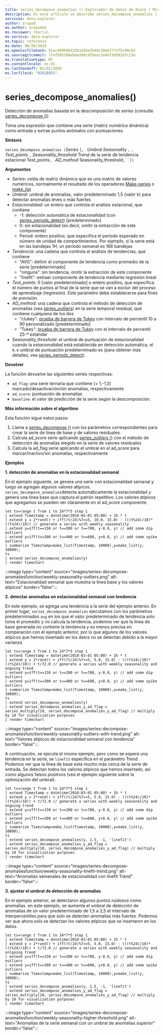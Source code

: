 ```yaml
---
title: series_decompose_anomalies ()-Explorador de datos de Azure | Microsoft Docs
description: En este artículo se describe series_decompose_anomalies () en Azure Explorador de datos.
services: data-explorer
author: orspod
ms.author: orspodek
ms.reviewer: rkarlin
ms.service: data-explorer
ms.topic: reference
ms.date: 08/28/2019
ms.openlocfilehash: 51ac499690323b1d2bafb4dc20ab7773f5c99c63
ms.sourcegitcommit: 1faf502280ebda268cdfbeec2e8ef3d582dfc23e
ms.translationtype: MT
ms.contentlocale: es-ES
ms.lasthandoff: 05/01/2020
ms.locfileid: "82618933"
---
```

# <a name="series_decompose_anomalies"></a>series_decompose_anomalies()

Detección de anomalías basada en la descomposición de series (consulte [series_decompose ()](series-decomposefunction.md)) 

Toma una expresión que contiene una serie (matriz numérica dinámica) como entrada y extrae puntos anómalos con puntuaciones.

**Sintaxis**

`series_decompose_anomalies (`*Series* `[, ` *Umbral* *Seasonality* `,` `, ` *Test_points* `,` *Seasonality_threshold* *Trend* de la serie de tendencia estacional Test_points`, ` *AD_method* Seasonality_threshold`,``])`

**Argumentos**

* *Series*: celda de matriz dinámica que es una matriz de valores numéricos, normalmente el resultado de los operadores [Make-series](make-seriesoperator.md) o [make_list](makelist-aggfunction.md)
* *Umbral*: umbral de anomalías, valor predeterminado 1,5 (valor k) para detectar anomalías leves o más fuertes
* *Estacionalidad*: un entero que controla el análisis estacional, que contiene
    * -1: detección automática de estacionalidad (con [series_periods_detect](series-periods-detectfunction.md)) [predeterminado] 
    * 0: sin estacionalidad (es decir, omitir la extracción de este componente)
    * Period: entero positivo, que especifica el período esperado en número de unidad de compartimientos. Por ejemplo, si la serie está en las bandejas 1H, un período semanal es 168 bandejas
* *Tendencia*: una cadena que controla el análisis de tendencias, que contiene    
    * "AVG": definir el componente de tendencia como promedio de la serie [predeterminado]
    * "ninguna": sin tendencia, omitir la extracción de este componente 
    * "linefit": extraer componente de tendencia mediante regresión lineal
* *Test_points*: 0 [valor predeterminado] o entero positivo, que especifica el número de puntos al final de la serie que se van a excluir del proceso de aprendizaje (regresión). Este parámetro debe establecerse para fines de previsión.
* *AD_method*: una cadena que controla el método de detección de anomalías (vea [series_outliers](series-outliersfunction.md)) en la serie temporal residual, que contiene cualquiera de los dos    
    * "ctukey": [prueba de barrera de Tukey](https://en.wikipedia.org/wiki/Outlier#Tukey's_fences) con intervalo de percentil 10 a 90 personalizado [predeterminado]
    * "Tukey": [prueba de barrera de Tukey](https://en.wikipedia.org/wiki/Outlier#Tukey's_fences) con el intervalo de percentil 25-º estándar
* *Seasonality_threshold*: el umbral de puntuación de estacionalidad cuando la *estacionalidad* está establecida en detección automática, el `0.6` umbral de puntuación predeterminado es (para obtener más detalles, vea [series_periods_detect](series-periods-detectfunction.md)).


**Devolver**

 La función devuelve las siguientes series respectivas:

* `ad_flag`: una serie ternaria que contiene (+ 1,-1,0) marcado/desactivación/sin anomalías, respectivamente
* `ad_score`: puntuación de anomalías
* `baseline`: el valor de predicción de la serie según la descomposición.

**Más información sobre el algoritmo**

Esta función sigue estos pasos:
1. Llama a [series_decompose ()](series-decomposefunction.md) con los parámetros correspondientes para crear la serie de línea de base y de valores residuales.
2. Calcula ad_score serie aplicando [series_outliers ()](series-outliersfunction.md) con el método de detección de anomalías elegido en la serie de valores residuales
3. Calcula la ad_flag serie aplicando el umbral en el ad_score para marcar/inactivo/sin anomalías, respectivamente
 
**Ejemplos**

**1. detección de anomalías en la estacionalidad semanal**

En el ejemplo siguiente, se genera una serie con estacionalidad semanal y luego se agregan algunos valores atípicos. `series_decompose_anomalies`detecta automáticamente la estacionalidad y genera una línea base que captura el patrón repetitivo. Los valores atípicos que agregamos se pueden ver claramente en el ad_score componente.

```kusto
let ts=range t from 1 to 24*7*5 step 1 
| extend Timestamp = datetime(2018-03-01 05:00) + 1h * t 
| extend y = 2*rand() + iff((t/24)%7>=5, 10.0, 15.0) - (((t%24)/10)*((t%24)/10)) // generate a series with weekly seasonality
| extend y=iff(t==150 or t==200 or t==780, y-8.0, y) // add some dip outliers
| extend y=iff(t==300 or t==400 or t==600, y+8.0, y) // add some spike outliers
| summarize Timestamp=make_list(Timestamp, 10000),y=make_list(y, 10000);
ts 
| extend series_decompose_anomalies(y)
| render timechart  
```

:::image type="content" source="images/series-decompose-anomaliesfunction/weekly-seasonality-outliers.png" alt-text="Estacionalidad semanal que muestra la línea base y los valores atípicos" border="false":::

**2. detectar anomalías en estacionalidad semanal con tendencia**

En este ejemplo, se agrega una tendencia a la serie del ejemplo anterior. En primer lugar, `series_decompose_anomalies` ejecutamos con los parámetros predeterminados `avg` en los que el valor predeterminado de tendencia solo toma el promedio y no calcula la tendencia, podemos ver que la línea de base generada no contiene la tendencia y es menos precisa en comparación con el ejemplo anterior, por lo que algunos de los valores atípicos que hemos insertado en los datos no se detectan debido a la mayor varianza

```kusto
let ts=range t from 1 to 24*7*5 step 1 
| extend Timestamp = datetime(2018-03-01 05:00) + 1h * t 
| extend y = 2*rand() + iff((t/24)%7>=5, 5.0, 15.0) - (((t%24)/10)*((t%24)/10)) + t/72.0 // generate a series with weekly seasonality and ongoing trend
| extend y=iff(t==150 or t==200 or t==780, y-8.0, y) // add some dip outliers
| extend y=iff(t==300 or t==400 or t==600, y+8.0, y) // add some spike outliers
| summarize Timestamp=make_list(Timestamp, 10000),y=make_list(y, 10000);
ts 
| extend series_decompose_anomalies(y)
| extend series_decompose_anomalies_y_ad_flag = 
series_multiply(10, series_decompose_anomalies_y_ad_flag) // multiply by 10 for visualization purposes
| render timechart   
```

:::image type="content" source="images/series-decompose-anomaliesfunction/weekly-seasonality-outliers-with-trend.png" alt-text="Valores atípicos de estacionalidad semanal con tendencia" border="false":::

A continuación, se ejecuta el mismo ejemplo, pero como se espera una tendencia en la serie, se `linefit` especifica en el parámetro Trend. Podemos ver que la línea de base está mucho más cerca de la serie de entrada. Se detectan todos los valores atípicos que hemos insertado, así como algunos falsos positivos (vea el ejemplo siguiente sobre la optimización del umbral).

```kusto
let ts=range t from 1 to 24*7*5 step 1 
| extend Timestamp = datetime(2018-03-01 05:00) + 1h * t 
| extend y = 2*rand() + iff((t/24)%7>=5, 5.0, 15.0) - (((t%24)/10)*((t%24)/10)) + t/72.0 // generate a series with weekly seasonality and ongoing trend
| extend y=iff(t==150 or t==200 or t==780, y-8.0, y) // add some dip outliers
| extend y=iff(t==300 or t==400 or t==600, y+8.0, y) // add some spike outliers
| summarize Timestamp=make_list(Timestamp, 10000),y=make_list(y, 10000);
ts 
| extend series_decompose_anomalies(y, 1.5, -1, 'linefit')
| extend series_decompose_anomalies_y_ad_flag = 
series_multiply(10, series_decompose_anomalies_y_ad_flag) // multiply by 10 for visualization purposes
| render timechart  
```

:::image type="content" source="images/series-decompose-anomaliesfunction/weekly-seasonality-linefit-trend.png" alt-text="Anomalías semanales de estacionalidad con linefit Trend" border="false":::

**3. ajustar el umbral de detección de anomalías**

En el ejemplo anterior, se detectaron algunos puntos ruidosos como anomalías. en este ejemplo, se aumenta el umbral de detección de anomalías de un valor predeterminado de 1,5 a 2,5 el intervalo de interpercentiles para que solo se detecten anomalías más fuertes. Podemos ver que ahora solo se detectan los valores atípicos que se insertaron en los datos.

```kusto
let ts=range t from 1 to 24*7*5 step 1 
| extend Timestamp = datetime(2018-03-01 05:00) + 1h * t 
| extend y = 2*rand() + iff((t/24)%7>=5, 5.0, 15.0) - (((t%24)/10)*((t%24)/10)) + t/72.0 // generate a series with weekly seasonality and onlgoing trend
| extend y=iff(t==150 or t==200 or t==780, y-8.0, y) // add some dip outliers
| extend y=iff(t==300 or t==400 or t==600, y+8.0, y) // add some spike outliers
| summarize Timestamp=make_list(Timestamp, 10000),y=make_list(y, 10000);
ts 
| extend series_decompose_anomalies(y, 2.5, -1, 'linefit')
| extend series_decompose_anomalies_y_ad_flag = 
series_multiply(10, series_decompose_anomalies_y_ad_flag) // multiply by 10 for visualization purposes
| render timechart  
```

:::image type="content" source="images/series-decompose-anomaliesfunction/weekly-seasonality-higher-threshold.png" alt-text="Anomalías de la serie semanal con un umbral de anomalías superior" border="false":::

